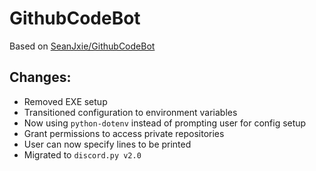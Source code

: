 # GithubCodeBot

Based on [SeanJxie/GithubCodeBot](https://github.com/SeanJxie/GithubCodeBot/tree/main)

Changes:
---
- Removed EXE setup
- Transitioned configuration to environment variables
- Now using `python-dotenv` instead of prompting user for config setup
- Grant permissions to access private repositories
- User can now specify lines to be printed
- Migrated to `discord.py v2.0`